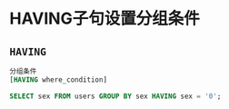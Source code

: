 # HAVING子句设置分组条件

## `HAVING`

```sql
分组条件
[HAVING where_condition]
```

```sql
SELECT sex FROM users GROUP BY sex HAVING sex = '0';
```

